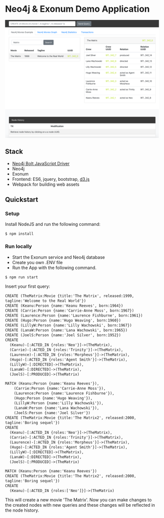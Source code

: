 # Neo4j & Exonum Demo Application

![image of application](./img/demo.png)

## Stack

* [Neo4j Bolt JavaScript Driver](https://github.com/neo4j/neo4j-javascript-driver)
* Neo4j
* Exonum
* Frontend: ES6, jquery, bootstrap, [d3.js](http://d3js.org/)
* Webpack for building web assets

## Quickstart

### Setup
Install NodeJS and run the following command:

```bash
$ npm install 
```

### Run locally

* Start the Exonum service and Neo4j database
* Create you own .ENV file
* Run the App with the following command.

```bash
$ npm run start
```

Insert your first query:
```cypher
CREATE (TheMatrix:Movie {title:'The Matrix', released:1999, tagline:'Welcome to the Real World'})
CREATE (Keanu:Person {name:'Keanu Reeves', born:1964})
CREATE (Carrie:Person {name:'Carrie-Anne Moss', born:1967})
CREATE (Laurence:Person {name:'Laurence Fishburne', born:1961})
CREATE (Hugo:Person {name:'Hugo Weaving', born:1960})
CREATE (LillyW:Person {name:'Lilly Wachowski', born:1967})
CREATE (LanaW:Person {name:'Lana Wachowski', born:1965})
CREATE (JoelS:Person {name:'Joel Silver', born:1952})
CREATE
  (Keanu)-[:ACTED_IN {roles:'Neo'}]->(TheMatrix),
  (Carrie)-[:ACTED_IN {roles:'Trinity'}]->(TheMatrix),
  (Laurence)-[:ACTED_IN {roles:'Morpheus'}]->(TheMatrix),
  (Hugo)-[:ACTED_IN {roles:'Agent Smith'}]->(TheMatrix),
  (LillyW)-[:DIRECTED]->(TheMatrix),
  (LanaW)-[:DIRECTED]->(TheMatrix),
  (JoelS)-[:PRODUCED]->(TheMatrix)
```
```cypher
MATCH (Keanu:Person {name:'Keanu Reeves'}),
    (Carrie:Person {name:'Carrie-Anne Moss'}),
    (Laurence:Person {name:'Laurence Fishburne'}),
    (Hugo:Person {name:'Hugo Weaving'}),
    (LillyW:Person {name:'Lilly Wachowski'}),
    (LanaW:Person {name:'Lana Wachowski'}),
    (JoelS:Person {name:'Joel Silver'})
CREATE (TheMatrix:Movie {title:'The Matrix2', released:2000, tagline:'Boring sequel'})
CREATE
  (Keanu)-[:ACTED_IN {roles:'Neo'}]->(TheMatrix),
  (Carrie)-[:ACTED_IN {roles:'Trinity'}]->(TheMatrix),
  (Laurence)-[:ACTED_IN {roles:'Morpheus'}]->(TheMatrix),
  (Hugo)-[:ACTED_IN {roles:'Agent Smith'}]->(TheMatrix),
  (LillyW)-[:DIRECTED]->(TheMatrix),
  (LanaW)-[:DIRECTED]->(TheMatrix),
  (JoelS)-[:PRODUCED]->(TheMatrix)
```
```cypher
MATCH (Keanu:Person {name:'Keanu Reeves'})
CREATE (TheMatrix:Movie {title:'The Matrix2', released:2000, tagline:'Boring sequel'})
CREATE
  (Keanu)-[:ACTED_IN {roles:['Neo']}]->(TheMatrix)
```
This will create a new movie 'The Matrix'. Now you can make changes to the created nodes with new queries and these changes will be
  reflected in the node history.